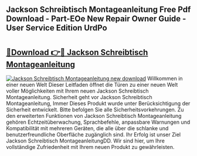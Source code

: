 ## Jackson Schreibtisch Montageanleitung Free Pdf Download - Part-EOe New Repair Owner Guide - User Service Edition UrdPo

# <h2><a href="http://df88mz.blite.top/?on=Jackson+Schreibtisch+Montageanleitung">🔗Download 👉🔴 Jackson Schreibtisch Montageanleitung</a></h2>

[![Jackson Schreibtisch Montageanleitung new download](https://i.imgur.com/lujVjoI.png)](http://df88mz.blite.top/?on=Jackson+Schreibtisch+Montageanleitung)
Willkommen in einer neuen Welt Dieser Leitfaden öffnet die Türen zu einer neuen Welt voller Möglichkeiten mit Ihrem neuen Jackson Schreibtisch Montageanleitung. Sicherheit geht vor Jackson Schreibtisch Montageanleitung, Immer Dieses Produkt wurde unter Berücksichtigung der Sicherheit entwickelt. Bitte befolgen Sie alle Sicherheitsvorkehrungen. Zu den erweiterten Funktionen von Jackson Schreibtisch Montageanleitung gehören Echtzeitüberwachung, Sprachbefehle, anpassbare Warnungen und Kompatibilität mit mehreren Geräten, die alle über die schlanke und benutzerfreundliche Oberfläche zugänglich sind. Ihr Erfolg ist unser Ziel Jackson Schreibtisch MontageanleitungDD. Wir sind hier, um Ihre vollständige Zufriedenheit mit Ihrem neuen Produkt zu gewährleisten.
